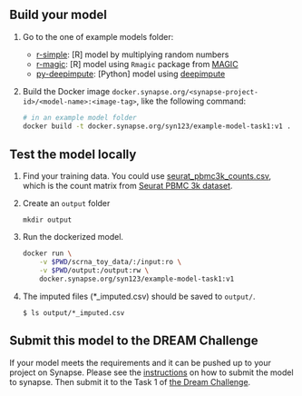 ## Build your model

1. Go to the one of example models folder:

   - [r-simple](r-simple/): [R] model by multiplying random numbers
   - [r-magic](r-magic/): [R] model using `Rmagic` package from [MAGIC](https://github.com/KrishnaswamyLab/MAGIC)
   - [py-deepimpute](py-deepimpute/): [Python] model using [deepimpute](https://github.com/lanagarmire/deepimpute)

2. Build the Docker image `docker.synapse.org/<synapse-project-id>/<model-name>:<image-tag>`, like the following command:

   ```bash
   # in an example model folder
   docker build -t docker.synapse.org/syn123/example-model-task1:v1 .
   ```

## Test the model locally

1. Find your training data. You could use [seurat_pbmc3k_counts.csv](https://www.synapse.org/#!Synapse:syn36753959), which is the count matrix from [Seurat PBMC 3k dataset](https://satijalab.org/seurat/articles/pbmc3k_tutorial.html).

2. Create an `output` folder

   ```
   mkdir output
   ```

3. Run the dockerized model.

   ```bash
   docker run \
       -v $PWD/scrna_toy_data/:/input:ro \
       -v $PWD/output:/output:rw \
       docker.synapse.org/syn123/example-model-task1:v1
   ```

4. The imputed files (\*\_imputed.csv) should be saved to `output/`.

   ```
   $ ls output/*_imputed.csv
   ```

## Submit this model to the DREAM Challenge

If your model meets the requirements and it can be pushed up to your project on Synapse. Please see the [instructions] on how to submit the model to synapse. Then submit it to the Task 1 of [the Dream Challenge].

[the dream challenge]: https://www.synapse.org/#!Synapse:syn26720920/wiki/615338
[instructions]: https://www.synapse.org/#!Synapse:syn26720920/wiki/615352
